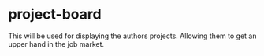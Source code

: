 # project-board
This will be used for displaying the authors projects. Allowing them to get an upper hand in the job market. 
